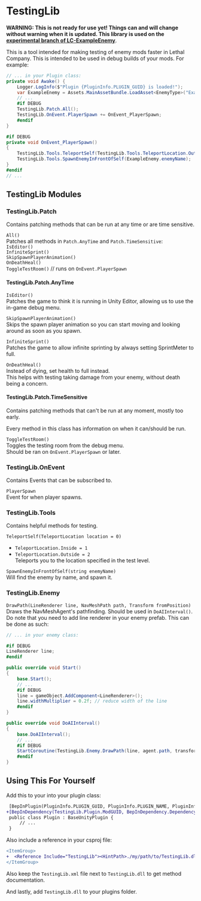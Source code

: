 # TestingLib

**WARNING: This is not ready for use yet! Things can and will change without warning when it is updated. This library is used on the [experimental branch of LC-ExampleEnemy](https://github.com/Hamunii/LC-ExampleEnemy/tree/experimental)**.

This is a tool intended for making testing of enemy mods faster in Lethal Company. This is intended to be used in debug builds of your mods. For example:

```cs
// ... in your Plugin class:
private void Awake() {
    Logger.LogInfo($"Plugin {PluginInfo.PLUGIN_GUID} is loaded!");
    var ExampleEnemy = Assets.MainAssetBundle.LoadAsset<EnemyType>("ExampleEnemy");
    // ...
    #if DEBUG
    TestingLib.Patch.All();
    TestingLib.OnEvent.PlayerSpawn += OnEvent_PlayerSpawn;
    #endif
}

#if DEBUG
private void OnEvent_PlayerSpawn()
{
    TestingLib.Tools.TeleportSelf(TestingLib.Tools.TeleportLocation.Outside);
    TestingLib.Tools.SpawnEnemyInFrontOfSelf(ExampleEnemy.enemyName);
}
#endif
// ...
```

## TestingLib Modules

### TestingLib.Patch

Contains patching methods that can be run at any time or are time sensitive.

`All()`  
Patches all methods in `Patch.AnyTime` and `Patch.TimeSensitive`:  
`IsEditor()`  
`InfiniteSprint()`  
`SkipSpawnPlayerAnimation()`  
`OnDeathHeal()`  
`ToggleTestRoom()` // runs on `OnEvent.PlayerSpawn`

#### TestingLib.Patch.AnyTime

`IsEditor()`  
Patches the game to think it is running in Unity Editor, allowing us to use the in-game debug menu.

`SkipSpawnPlayerAnimation()`  
Skips the spawn player animation so you can start moving and looking around as soon as you spawn.

`InfiniteSprint()`  
Patches the game to allow infinite sprinting by always setting SprintMeter to full.

`OnDeathHeal()`  
Instead of dying, set health to full instead.  
This helps with testing taking damage from your enemy, without death being a concern.

#### TestingLib.Patch.TimeSensitive

Contains patching methods that can't be run at any moment, mostly too early.  

Every method in this class has information on when it can/should be run.

`ToggleTestRoom()`  
Toggles the testing room from the debug menu.  
Should be ran on `OnEvent.PlayerSpawn` or later.

### TestingLib.OnEvent

Contains Events that can be subscribed to.

`PlayerSpawn`  
Event for when player spawns.

### TestingLib.Tools

Contains helpful methods for testing.

`TeleportSelf(TeleportLocation location = 0)`  
- `TeleportLocation.Inside = 1`
- `TeleportLocation.Outside = 2`  
Teleports you to the location specified in the test level.

`SpawnEnemyInFrontOfSelf(string enemyName)`  
Will find the enemy by name, and spawn it.

### TestingLib.Enemy

`DrawPath(LineRenderer line, NavMeshPath path, Transform fromPosition)`  
Draws the NavMeshAgent's pathfinding. Should be used in `DoAIInterval()`. Do note that you need to add line renderer in your enemy prefab. This can be done as such:
```cs
// ... in your enemy class:

#if DEBUG
LineRenderer line;
#endif

public override void Start()
{
    base.Start();
    // ...
    #if DEBUG
    line = gameObject.AddComponent<LineRenderer>();
    line.widthMultiplier = 0.2f; // reduce width of the line
    #endif
}

public override void DoAIInterval()
{
    base.DoAIInterval();
    // ...
    #if DEBUG
    StartCoroutine(TestingLib.Enemy.DrawPath(line, agent.path, transform));
    #endif
}
```

## Using This For Yourself

Add this to your into your plugin class:

```diff
 [BepInPlugin(PluginInfo.PLUGIN_GUID, PluginInfo.PLUGIN_NAME, PluginInfo.PLUGIN_VERSION)]
+[BepInDependency(TestingLib.Plugin.ModGUID, BepInDependency.DependencyFlags.SoftDependency)] 
 public class Plugin : BaseUnityPlugin {
     // ...
 }
```
Also include a reference in your csproj file:

```diff
<ItemGroup>
+  <Reference Include="TestingLib"><HintPath>./my/path/to/TestingLib.dll</HintPath></Reference>
</ItemGroup>
```
Also keep the `TestingLib.xml` file next to `TestingLib.dll` to get method documentation.

And lastly, add `TestingLib.dll` to your plugins folder.